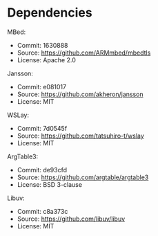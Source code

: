 # Dependencies

MBed:

  - Commit: 1630888
  - Source: https://github.com/ARMmbed/mbedtls
  - License: Apache 2.0
  
Jansson:

  - Commit: e081017
  - Source: https://github.com/akheron/jansson
  - License: MIT

WSLay:

  - Commit: 7d0545f
  - Source: https://github.com/tatsuhiro-t/wslay
  - License: MIT

ArgTable3:

  - Commit: de93cfd
  - Source: https://github.com/argtable/argtable3
  - License: BSD 3-clause

Libuv:

  - Commit: c8a373c
  - Source: https://github.com/libuv/libuv
  - License: MIT
